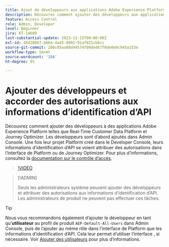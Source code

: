 ```yaml
---
title: Ajout de développeurs aux applications Adobe Experience Platform
description: Découvrez comment ajouter des développeurs aux applications Adobe Experience Platform et accorder des autorisations aux informations d’identification d’API
feature: Access Control
role: Admin, Developer
level: Beginner
jira: KT-14689
last-substantial-update: 2023-12-15T00:00:00Z
exl-id: 4bd28867-b664-4a45-8892-91af821cbbcc
source-git-commit: 286c85aa88d44574f00ded67f0de8e0c945a153e
workflow-type: tm+mt
source-wordcount: '156'
ht-degree: 0%

---
```


# Ajouter des développeurs et accorder des autorisations aux informations d’identification d’API

Découvrez comment ajouter des développeurs à des applications Adobe Experience Platform telles que Real-Time Customer Data Platform et Journey Optimizer. Les développeurs sont d’abord ajoutés dans Admin Console. Une fois leur projet Platform créé dans le Developer Console, leurs informations d’identification d’API se voient attribuer des autorisations dans l’interface de Platform ou de Journey Optimizer. Pour plus d’informations, consultez la [documentation sur le contrôle d’accès](https://experienceleague.adobe.com/docs/experience-platform/access-control/home.html?lang=fr).

>[!VIDEO](https://video.tv.adobe.com/v/3426407?learn=on&enablevpops)

>[!ADMIN]
>
>Seuls les administrateurs système peuvent ajouter des développeurs et attribuer des autorisations aux informations d’identification d’API. Les administrateurs de produit ne peuvent pas effectuer ces tâches.

>[!TIP]
>
>Nous vous recommandons également d’ajouter le développeur en tant qu’**utilisateur** au profil de produit `AEP-Default-All-Users` dans Admin Console, puis de l’ajouter au même rôle dans l’interface de Platform que les informations d’identification d’API. Cela leur permet d’utiliser l’interface , si nécessaire. Voir [Ajouter des utilisateurs](add-users.md) pour plus d’informations.
